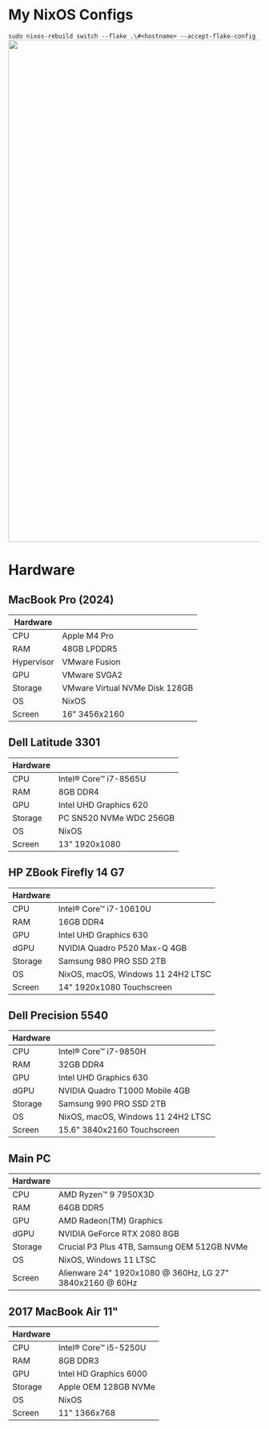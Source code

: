 # My NixOS Configs
`sudo nixos-rebuild switch --flake .\#<hostname> --accept-flake-config`
<img src="https://i.imgur.com/pJ66cPg.png" width="1000">

# Hardware

## MacBook Pro (2024)
| Hardware  | |
| ------------- | ------------- |
| CPU  | Apple M4 Pro |
| RAM  | 48GB LPDDR5 |
| Hypervisor | VMware Fusion | 
| GPU  | VMware SVGA2 |
| Storage  | VMware Virtual NVMe Disk 128GB |
| OS  | NixOS |
| Screen  | 16" 3456x2160  |

## Dell Latitude 3301
| Hardware  | |
| ------------- | ------------- |
| CPU  | Intel® Core™ i7-8565U |
| RAM  | 8GB DDR4 |
| GPU  | Intel UHD Graphics 620  |
| Storage  | PC SN520 NVMe WDC 256GB |
| OS  | NixOS |
| Screen  | 13" 1920x1080  |

## HP ZBook Firefly 14 G7 
| Hardware  | |
| ------------- | ------------- |
| CPU  | Intel® Core™ i7-10610U |
| RAM  | 16GB DDR4 |
| GPU  | Intel UHD Graphics 630  |
| dGPU  | NVIDIA Quadro P520 Max-Q 4GB  |
| Storage  | Samsung 980 PRO SSD 2TB |
| OS  | NixOS, macOS,  Windows 11 24H2 LTSC  |
| Screen  | 14" 1920x1080 Touchscreen  |

## Dell Precision 5540
| Hardware  | |
| ------------- | ------------- |
| CPU  | Intel® Core™ i7-9850H |
| RAM  | 32GB DDR4 |
| GPU  | Intel UHD Graphics 630  |
| dGPU  | NVIDIA Quadro T1000 Mobile 4GB  |
| Storage  | Samsung 990 PRO SSD 2TB |
| OS  | NixOS, macOS, Windows 11 24H2 LTSC |
| Screen  | 15.6" 3840x2160 Touchscreen  |

## Main PC
| Hardware  | |
| ------------- | ------------- |
| CPU  | AMD Ryzen™ 9 7950X3D |
| RAM  | 64GB DDR5 |
| GPU  | AMD Radeon(TM) Graphics  |
| dGPU  | NVIDIA GeForce RTX 2080 8GB  |
| Storage  | Crucial P3 Plus 4TB, Samsung OEM 512GB NVMe |
| OS  | NixOS, Windows 11 LTSC |
| Screen  | Alienware 24" 1920x1080 @ 360Hz, LG 27" 3840x2160 @ 60Hz  |

## 2017 MacBook Air 11"
| Hardware  | |
| ------------- | ------------- |
| CPU  | Intel® Core™ i5-5250U |
| RAM  | 8GB DDR3 |
| GPU  | Intel HD Graphics 6000  |
| Storage  | Apple OEM 128GB NVMe |
| OS  | NixOS |
| Screen  | 11" 1366x768  |
